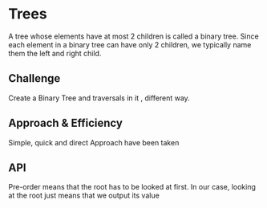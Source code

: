# Trees
A tree whose elements have at most 2 children is called a binary tree. Since each element in a binary tree can have only 2 children, we typically name them the left and right child.
## Challenge
Create a Binary Tree and traversals in it , different way.
## Approach & Efficiency
Simple, quick and direct Approach have been taken

## API
Pre-order means that the root has to be looked at first. In our case, looking at the root just means that we output its value

